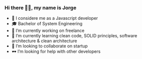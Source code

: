 ### Hi there 👋🏽, my name is Jorge
- 🕌 I considere me as a Javascript developer
- 🎓 Bachelor of System Engineering
- 🔭 I’m currently working on freelance
- 🎨 I’m currently learning clean code, SOLID principles, software architecture & clean architecture
- 👯 I’m looking to collaborate on startup
- 🕶 I’m looking for help with other developers
